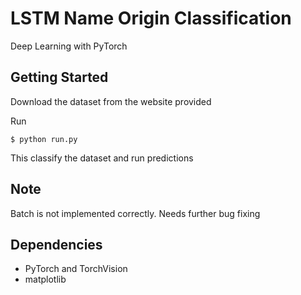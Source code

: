 # LSTM Name Origin Classification
Deep Learning with PyTorch
## Getting Started
Download the dataset from the website provided

Run
```
$ python run.py
```

This classify the dataset and run predictions

## Note
Batch is not implemented correctly. Needs further bug fixing

## Dependencies
* PyTorch and TorchVision
* matplotlib